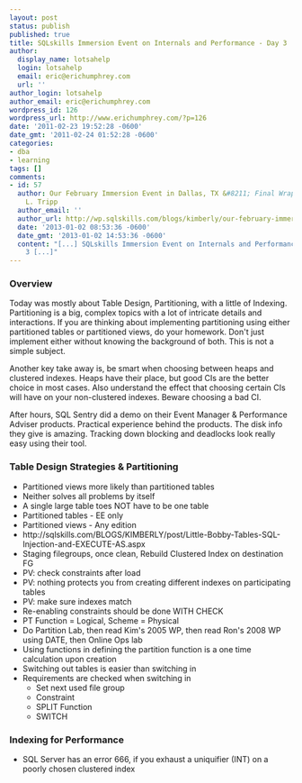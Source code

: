 ```yaml
---
layout: post
status: publish
published: true
title: SQLskills Immersion Event on Internals and Performance - Day 3
author:
  display_name: lotsahelp
  login: lotsahelp
  email: eric@erichumphrey.com
  url: ''
author_login: lotsahelp
author_email: eric@erichumphrey.com
wordpress_id: 126
wordpress_url: http://www.erichumphrey.com/?p=126
date: '2011-02-23 19:52:28 -0600'
date_gmt: '2011-02-24 01:52:28 -0600'
categories:
- dba
- learning
tags: []
comments:
- id: 57
  author: Our February Immersion Event in Dallas, TX &#8211; Final Wrap-up | Kimberly
    L. Tripp
  author_email: ''
  author_url: http://wp.sqlskills.com/blogs/kimberly/our-february-immersion-event-in-dallas-tx-final-wrap-up/
  date: '2013-01-02 08:53:36 -0600'
  date_gmt: '2013-01-02 14:53:36 -0600'
  content: "[...] SQLskills Immersion Event on Internals and Performance &ndash; Day
    3 [...]"
---
```

<h3>Overview</h3>
<p>Today was mostly about Table Design, Partitioning, with a little of Indexing. Partitioning is a big, complex topics with a lot of intricate details and interactions. If you are thinking about implementing partitioning using either partitioned tables or partitioned views, do your homework. Don't just implement either without knowing the background of both. This is not a simple subject.</p>
<p>Another key take away is, be smart when choosing between heaps and clustered indexes. Heaps have their place, but good CIs are the better choice in most cases. Also understand the effect that choosing certain CIs will have on your non-clustered indexes. Beware choosing a bad CI.</p>
<p>After hours, SQL Sentry did a demo on their Event Manager &amp; Performance Adviser products. Practical experience behind the products. The disk info they give is amazing. Tracking down blocking and deadlocks look really easy using their tool.</p>
<h3>Table Design Strategies &amp; Partitioning</h3>
<div id="_mcePaste">
<ul>
<li>Partitioned views more likely than partitioned tables</li>
<li>Neither solves all problems by itself</li>
<li>A single large table toes NOT have to be one table</li>
<li>Partitioned tables - EE only</li>
<li>Partitioned views - Any edition</li>
<li>http://sqlskills.com/BLOGS/KIMBERLY/post/Little-Bobby-Tables-SQL-Injection-and-EXECUTE-AS.aspx</li>
<li>Staging filegroups, once clean, Rebuild Clustered Index on destination FG</li>
<li>PV: check constraints after load</li>
<li>PV: nothing protects you from creating different indexes on participating tables</li>
<li>PV: make sure indexes match</li>
<li>Re-enabling&nbsp;constraints should be done WITH CHECK</li>
<li>PT Function = Logical, Scheme = Physical</li>
<li>Do Partition Lab, then read Kim's 2005 WP, then read Ron's 2008 WP using DATE, then Online Ops lab</li>
<li>Using functions in defining the partition function is a one time calculation upon creation</li>
<li>Switching out tables is easier than switching in</li>
<li>Requirements are checked when switching in
<ul>
<li>Set next used file group</li>
<li>Constraint</li>
<li>SPLIT Function</li>
<li>SWITCH</li>
</ul>
</li>
</ul>
</div>
<h3>Indexing for Performance</h3>
<div id="_mcePaste">
<ul>
<li>SQL Server has an error 666, if you exhaust a uniquifier (INT) on a poorly chosen clustered index</li>
</ul>
</div>

